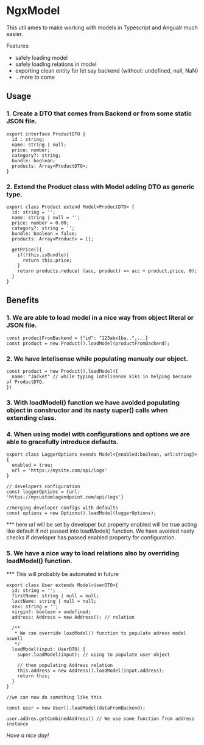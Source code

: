 # NgxModel

This util ames to make working with models in Typescript and Angualr much easier.

Features:

- safely loading model
- safely loading relations in model
- exporting clean entity for let say backend (without: undefined, null, NaN)
- ...more to come

## Usage

### 1. Create a DTO that comes from Backend or from some static JSON file.

```
export interface ProductDTO {
  id : string;
  name: string | null;
  price: number;
  category?: string;
  bundle: boolean;
  products: Array<ProductDTO>;
}

```

### 2. Extend the Product class with Model adding DTO as generic type.

```
export class Product extend Model<ProductDTO> {
  id: string = '';
  name: string | null = '';
  price: number = 0.00;
  category?: string = '';
  bundle: boolean = false;
  products: Array<Product> = [];

  getPrice(){
    if(!this.isBundle){
      return this.price;
    }
    return products.reduce( (acc, product) => acc + product.price, 0);
  }
}

```

## Benefits

### 1. We are able to load model in a nice way from object literal or JSON file.

```
const productFromBackend = {"id": "123abx1ba..",...}
const product = new Product().loadModel(productFromBackend);

```

### 2. We have intelisense while populating manualy our object.

```
const product = new Product().loadModel({
  name: "Jacket" // while typing intelisense kiks in helping becouse of ProductDTO.
})

```

### 3. With loadModel() function we have avoided populating object in **constructor** and its nasty **super()** calls when extending class.

### 4. When using model with configurations and options we are able to gracefully introduce defaults.

```
export class LoggerOptions exends Model<{enabled:boolean, url:string}>{
  enabled = true;
  url = 'https://mysite.com/api/logs'
}

// developers configuration
const loggerOptions = {url: 'https://mycustomlogendpoint.com/api/logs'}

//merging developer configs with defaults
const options = new Options().loadModel(loggerOptions);
```

\*\*\* here url will be set by developer but property enabled will be true acting like default if not passed into loadModel() function. We have avoided nasty checks if developer has passed enabled property for configuration.

### 5. We have a nice way to load relations also by overriding loadModel() function.

\*\*\* This will probably be automated in future

```
export class User extends Model<UserDTO>{
  id: string = '';
  firstName: string | null = null;
  lastName: string | null = null;
  sex: string = '';
  virgin?: boolean = undefined;
  address: Address = new Address(); // relation

  /**
   * We can override loadModel() function to populate adress model aswell
   */
  loadModel(input: UserDTO) {
    super.loadModel(input); // using to populate user object

    // then populating Address relation
    this.address = new Address().loadModel(input.address);
    return this;
  }
}

//we can now do something like this

const user = new User().loadModel(dataFromBackend);

user.addres.getCombinedAddress() // We use some function from address instance

```

_Have a nice day!_

